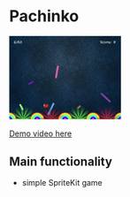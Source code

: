 #  Pachinko

<img src="/screens/1.jpg" width="40%">

[Demo video here](https://youtu.be/kFIQebkWB4k)

## Main functionality
* simple SpriteKit game
